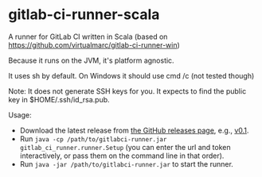 gitlab-ci-runner-scala
======================

A runner for GitLab CI written in Scala (based on https://github.com/virtualmarc/gitlab-ci-runner-win)

Because it runs on the JVM, it's platform agnostic.

It uses sh by default. On Windows it should use cmd /c <scriptfile> (not tested though)

Note: It does not generate SSH keys for you. It expects to find the public key in $HOME/.ssh/id_rsa.pub.

Usage:
 - Download the latest release from [the GitHub releases page](https://github.com/nafg/gitlab-ci-runner-scala/releases), e.g., [v0.1](https://github.com/nafg/gitlab-ci-runner-scala/releases/download/v0.1/gitlabci-runner.jar).
 - Run `java -cp /path/to/gitlabci-runner.jar gitlab_ci_runner.runner.Setup`
   (you can enter the url and token interactively, or pass them on the command line in that order).
 - Run `java -jar /path/to/gitlabci-runner.jar` to start the runner.
